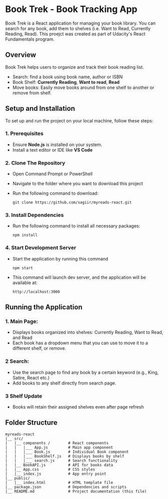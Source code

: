 # Book Trek - Book Tracking App
Book Trek is a React application for managing your book library. You can search for any book, add them to shelves (i.e. Want to Read, Currently Reading, Read). 
This proejct was created as part of Udacity's React Fundamentals program. 

## Overview
Book Trek helps users to organize and track their book reading list. 
- Search: find a book using book name, author or ISBN
- Book Shelf: **Currently Reading**, **Want to read**, **Read**
- Move books: Easily move books around from one shelf to another or remove from shelf. 

## Setup and Installation

To set up and run the project on your local machine, follow these steps:

### 1. **Prerequisites** 
- Ensure **Node.js** is installed on your system.
- Install a text editor or IDE like **VS Code**

### 2. **Clone The Repository**
- Open Command Prompt or PowerShell
- Navigate to the folder where you want to download this project
- Run the following command to download:

    `git clone https://github.com/sagiir/myreads-react.git`

### 3. Install Dependencies
- Run the following command to install all necessary packages:

    `npm install`

### 4. Start Development Server
- Start the application by running this command

    `npm start`

- This command will launch dev server, and the application will be available at:

    `http://localhost:3000` 

## Running the Application

### 1. Main Page:
- Displays books organized into shelves: Currently Reading, Want to Read, and Read
- Each book has a dropdown menu that you can use to move it to a different shelf, or remove.

### 2 Search:
- Use the search page to find any book by a certain keyword (e.g., King, Satire, React etc.)
- Add books to any shelf directly from search page.

### 3 Shelf Update
- Books will retain their assigned shelves even after page refresh

## Folder Structure

```
myreads-react
|__ src/
|   |__ components /        # React components
|   |   |___ App.js         # Main app component
|   |   |___ Book.js        # Individual Book component
|   |   |___ BookShelf.js   # Displays books by shelf
|   |   |___ search.js      # Search functionality
|   |__ BookAPI.js          # API for books data
|   |__ App.css             # CSS styles
|   |__ index.js            # App entry point
|__ public/
|   |__ index.html          # HTML template file
|__ package.json            # Dependencies and scripts
|__ README.md               # Project documentation (this file)

```